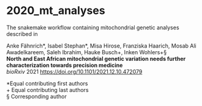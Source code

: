 # 2020_mt_analyses  
  
The snakemake workflow containing mitochondrial genetic analyses described in  
  
Anke Fähnrich\*, Isabel Stephan\*, Misa Hirose, Franziska Haarich, Mosab Ali Awadelkareem, Saleh Ibrahim, Hauke Busch\+, Inken Wohlers\+§  
**North and East African mitochondrial genetic variation needs further characterization towards precision medicine**  
*bioRxiv* 2021 <https://doi.org/10.1101/2021.12.10.472079> 
  
\*Equal contributing first authors  
\+ Equal contributing last authors  
§ Corresponding author 
